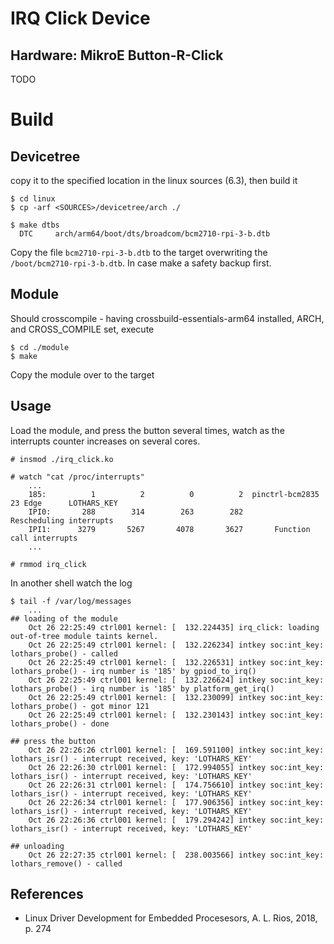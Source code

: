 # IRQ Click Device


## Hardware: MikroE Button-R-Click

TODO         

# Build

## Devicetree

copy it to the specified location in the linux sources (6.3), then build it  
```
$ cd linux
$ cp -arf <SOURCES>/devicetree/arch ./

$ make dtbs
  DTC     arch/arm64/boot/dts/broadcom/bcm2710-rpi-3-b.dtb
```
Copy the file `bcm2710-rpi-3-b.dtb` to the target overwriting the `/boot/bcm2710-rpi-3-b.dtb`. In case make a safety backup first.  

## Module

Should crosscompile - having crossbuild-essentials-arm64 installed, ARCH, and CROSS_COMPILE set, execute  
```
$ cd ./module
$ make
```
Copy the module over to the target  

## Usage

Load the module, and press the button several times, watch as the interrupts counter increases on several cores.
```
# insmod ./irq_click.ko

# watch "cat /proc/interrupts"
    ...
    185:          1          2          0          2  pinctrl-bcm2835  23 Edge      LOTHARS_KEY
    IPI0:       288        314        263        282       Rescheduling interrupts
    IPI1:      3279       5267       4078       3627       Function call interrupts
    ...

# rmmod irq_click
```

In another shell watch the log
```
$ tail -f /var/log/messages
    ...
## loading of the module
    Oct 26 22:25:49 ctrl001 kernel: [  132.224435] irq_click: loading out-of-tree module taints kernel.
    Oct 26 22:25:49 ctrl001 kernel: [  132.226234] intkey soc:int_key: lothars_probe() - called
    Oct 26 22:25:49 ctrl001 kernel: [  132.226531] intkey soc:int_key: lothars_probe() - irq number is '185' by gpiod_to_irq()
    Oct 26 22:25:49 ctrl001 kernel: [  132.226624] intkey soc:int_key: lothars_probe() - irq number is '185' by platform_get_irq()
    Oct 26 22:25:49 ctrl001 kernel: [  132.230099] intkey soc:int_key: lothars_probe() - got minor 121
    Oct 26 22:25:49 ctrl001 kernel: [  132.230143] intkey soc:int_key: lothars_probe() - done

## press the button
    Oct 26 22:26:26 ctrl001 kernel: [  169.591100] intkey soc:int_key: lothars_isr() - interrupt received, key: 'LOTHARS_KEY'
    Oct 26 22:26:30 ctrl001 kernel: [  172.994055] intkey soc:int_key: lothars_isr() - interrupt received, key: 'LOTHARS_KEY'
    Oct 26 22:26:31 ctrl001 kernel: [  174.756610] intkey soc:int_key: lothars_isr() - interrupt received, key: 'LOTHARS_KEY'
    Oct 26 22:26:34 ctrl001 kernel: [  177.906356] intkey soc:int_key: lothars_isr() - interrupt received, key: 'LOTHARS_KEY'
    Oct 26 22:26:36 ctrl001 kernel: [  179.294242] intkey soc:int_key: lothars_isr() - interrupt received, key: 'LOTHARS_KEY'

## unloading
    Oct 26 22:27:35 ctrl001 kernel: [  238.003566] intkey soc:int_key: lothars_remove() - called
```

## References
* Linux Driver Development for Embedded Procesesors, A. L. Rios, 2018, p. 274  
